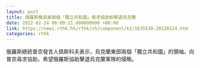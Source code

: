 ```yaml
---
layout: post
title: 俄羅斯稱烏東兩個「獨立共和國」尋求協助盼擊退烏克蘭
date: 2022-02-24 06:09:21.000000000 +08:00
link: https://news.rthk.hk/rthk/ch/component/k2/1635530-20220224.htm
categories: rthk
---
```


俄羅斯總統普京發言人佩斯科夫表示，烏克蘭東部兩個「獨立共和國」的領袖，向普京尋求協助，希望俄羅斯協助擊退烏克蘭軍隊的侵略。
